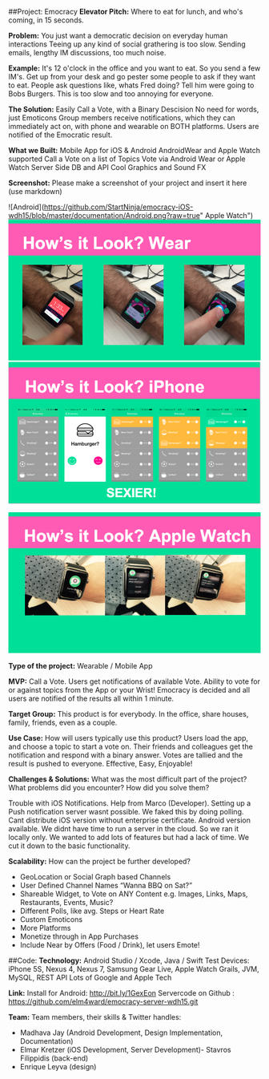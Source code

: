 ##Project: Emocracy
**Elevator Pitch:**
Where to eat for lunch, and who's coming, in 15 seconds.

**Problem:**  You just want a democratic decision on everyday human interactions
Teeing up any kind of social grathering is too slow.
Sending emails, lengthy IM discussions, too much noise.

**Example:** It's 12 o'clock in the office and you want to eat. So you send a few IM's. Get up from your desk and go pester some people to ask if they want to eat. People ask questions like, whats Fred doing? Tell him were going to Bobs Burgers.
This is too slow and too annoying for everyone.

**The Solution:**  Easily Call a Vote, with a Binary Descision
No need for words, just Emoticons
Group members receive notifications, which they can immediately act on, with phone and wearable on BOTH platforms.
Users are notified of the Emocratic result.
 
**What we Built:** Mobile App for iOS & Android
AndroidWear and Apple Watch supported
Call a Vote on a list of Topics
Vote via Android Wear or Apple Watch
Server Side DB and API
Cool Graphics and Sound FX
 

**Screenshot:** Please make a screenshot of your project and insert it here (use markdown)

![Android](https://github.com/StartNinja/emocracy-iOS-wdh15/blob/master/documentation/Android.png?raw=true" Apple Watch")
![Android](https://github.com/StartNinja/emocracy-iOS-wdh15/blob/master/documentation/AndroidWear.png?raw=true "Apple Watch")
![Apple](https://github.com/StartNinja/emocracy-iOS-wdh15/blob/master/documentation/iPhone.png?raw=true "Apple Watch")

![Apple](https://github.com/StartNinja/emocracy-iOS-wdh15/blob/master/documentation/AppleWatch.png?raw=true "Apple Watch")





**Type of the project:** Wearable / Mobile App

**MVP:** Call a Vote. Users get notifications of available Vote. Ability to vote for or against topics from the App or your Wrist! Emocracy is decided and all users are notified of the results all within 1 minute.

**Target Group:** This product is for everybody. In the office, share houses, family, friends, even as a couple.

**Use Case:** How will users typically use this product?
Users load the app, and choose a topic to start a vote on. Their friends and colleagues get the notification and respond with a binary answer. Votes are tallied and the result is pushed to everyone. Effective, Easy, Enjoyable!

**Challenges & Solutions:** What was the most difficult part of the project? What problems did you encounter? How did you solve them?

Trouble with iOS Notifications. Help from Marco (Developer).
Setting up a Push notification server wasnt possible. We faked this by doing polling.
Cant distribute iOS version without enterprise certificate. Android version available.
We didnt have time to run a server in the cloud. So we ran it locally only.
We wanted to add lots of features but had a lack of time. We cut it down to the basic functionality.

**Scalability:** How can the project be further developed?

- GeoLocation or Social Graph based Channels
- User Defined Channel Names “Wanna BBQ on Sat?”
- Shareable Widget, to Vote on ANY Content e.g. Images, Links, Maps, Restaurants, Events, Music?
- Different Polls, like avg. Steps or Heart Rate
- Custom Emoticons
- More Platforms
- Monetize through in App Purchases
- Include Near by Offers (Food / Drink), let users Emote!


##Code:
**Technology:** Android Studio / Xcode, Java / Swift
Test Devices: iPhone 5S, Nexus 4, Nexus 7, Samsung Gear Live, Apple Watch
Grails, JVM, MySQL, REST API
Lots of Google and Apple Tech




**Link:** Install for Android: http://bit.ly/1GexEon 
          Servercode on Github : https://github.com/elm4ward/emocracy-server-wdh15.git

**Team:**
Team members, their skills & Twitter handles:
- Madhava Jay (Android Development, Design Implementation, Documentation)
- Elmar Kretzer (iOS Development, Server Development)- Stavros Filippidis (back-end)
- Enrique Leyva (design)



